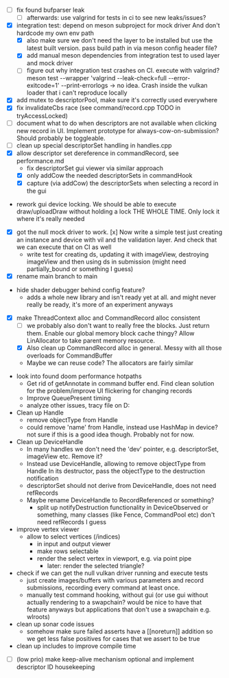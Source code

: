- [ ] fix found bufparser leak
	- [ ] afterwards: use valgrind for tests in ci to see new leaks/issues?
- [x] integration test: depend on meson subproject for mock driver
      And don't hardcode my own env path
	- [x] also make sure we don't need the layer to be installed
	      but use the latest built version.
		  pass build path in via meson config header file?
	- [x] add manual meson dependencies from integration test to used layer
	      and mock driver
	- [ ] figure out why integration test crashes on CI.
	      execute with valgrind?
		  meson test --wrapper 'valgrind --leak-check=full --error-exitcode=1' --print-errorlogs
		  -> no idea. Crash inside the vulkan loader that i can't reproduce locally
- [x] add mutex to descriptorPool, make sure it's correctly used everywhere
- [x] fix invalidateCbs race (see command/record.cpp TODO in tryAccessLocked)
- [ ] document what to do when descriptors are not available when
      clicking new record in UI. Implement prototype for 
	  always-cow-on-submission? Should probably be toggleable.
- [ ] clean up special descriptorSet handling in handles.cpp
- [x] allow descriptor set dereference in commandRecord, see performance.md
	- fix descriptorSet gui viewer via similar approach
	- [x] only addCow the needed descriptorSets in commandHook
	- [x] capture (via addCow) the descriptorSets when selecting a record
  in the gui
- rework gui device locking. We should be able to execute draw/uploadDraw
  without holding a lock THE WHOLE TIME. Only lock it where it's really
  needed
- [x] got the null mock driver to work.
  [x] Now write a simple test just creating an instance and device with
  vil and the validation layer. And check that we can execute that on 
  CI as well
	- write test for creating ds, updating it with imageView, destroying
	  imageView and then using ds in submission (might need partially_bound
	  or something I guess)
- [x] rename main branch to main
- hide shader debugger behind config feature?
	- adds a whole new library and isn't ready yet at all.
	  and might never really be ready, it's more of an experiment anyways
- [x] make ThreadContext alloc and CommandRecord alloc consistent
	- [ ] we probably also don't want to really free the blocks. Just return them.
	  Enable our global memory block cache thingy?
	  Allow LinAllocator to take parent memory resource.
	- [x] Also clean up CommandRecord alloc in general. Messy with all those
	  overloads for CommandBuffer
	- Maybe we can reuse code? The allocators are fairly similar
- look into found doom performance hotpaths
	- Get rid of getAnnotate in command buffer end. Find clean solution for
	  the problem/improve UI flickering for changing records
	- Improve QueuePresent timing
	- analyze other issues, tracy file on D:
- Clean up Handle
	- remove objectType from Handle
	- could remove 'name' from Handle, instead use HashMap in device?
	  not sure if this is a good idea though. Probably not for now.
- Clean up DeviceHandle
	- In many handles we don't need the 'dev' pointer, e.g. descriptorSet,
	  imageView etc. Remove it?
	- Instead use DeviceHandle<ObjectType>, allowing to remove objectType from Handle
	  In its destructor, pass the objectType to the destruction notification
	- descriptorSet should not derive from DeviceHandle, does not need refRecords
	- Maybe rename DeviceHandle to RecordReferenced or something?
		- split up notifyDestruction functionality in DeviceObserved or something,
		  many classes (like Fence, CommandPool etc) don't need refRecords I guess
- improve vertex viewer
	- allow to select vertices (/indices)
		- in input and output viewer
		- make rows selectable
		- render the select vertex in viewport, e.g. via point pipe
			- later: render the selected triangle?
- check if we can get the null vulkan driver running and execute tests
	- just create images/buffers with various parameters and record submissions,
	  recording every command at least once.
	- manually test command hooking, without gui (or use gui without actually 
	  rendering to a swapchain? would be nice to have that feature anyways
	  but applications that don't use a swapchain e.g. wlroots)
- clean up sonar code issues
	- somehow make sure failed asserts have a [[noreturn]] addition so
	  we get less false positives for cases that we assert to be true
- clean up includes to improve compile time
- [ ] (low prio) make keep-alive mechanism optional and implement descriptor ID housekeeping
